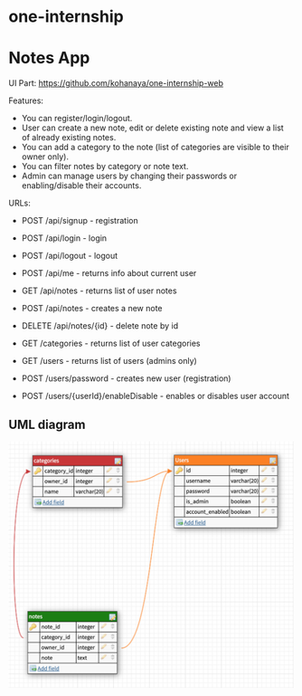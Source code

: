 # one-internship

# Notes App

UI Part: https://github.com/kohanaya/one-internship-web

Features:

- You can register/login/logout.
- User can create a new note, edit or delete existing note and view a list of already existing notes.
- You can add a category to the note (list of categories are visible to their owner only).
- You can filter notes by category or note text.
- Admin can manage users by changing their passwords or enabling/disable their accounts.


URLs:
- POST /api/signup - registration
- POST /api/login - login
- POST /api/logout - logout
- POST /api/me - returns info about current user

- GET /api/notes - returns list of user notes
- POST /api/notes - creates a new note
- DELETE /api/notes/{id} - delete note by id

- GET /categories - returns list of user categories

- GET /users - returns list of users (admins only)
- POST /users/password - creates new user (registration)
- POST /users/{userId}/enableDisable - enables or disables user account




## UML diagram

![My UML diagram](db/uml.png)